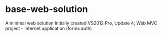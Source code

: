 # base-web-solution
A minimal web solution
Initially created VS2012 Pro, Update 4; Web MVC project - Internet application (forms auth)
